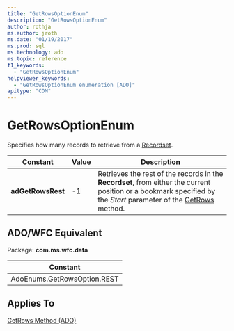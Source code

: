 ```yaml
---
title: "GetRowsOptionEnum"
description: "GetRowsOptionEnum"
author: rothja
ms.author: jroth
ms.date: "01/19/2017"
ms.prod: sql
ms.technology: ado
ms.topic: reference
f1_keywords:
  - "GetRowsOptionEnum"
helpviewer_keywords:
  - "GetRowsOptionEnum enumeration [ADO]"
apitype: "COM"
---
```

# GetRowsOptionEnum
Specifies how many records to retrieve from a [Recordset](./recordset-object-ado.md).  
  
|Constant|Value|Description|  
|--------------|-----------|-----------------|  
|**adGetRowsRest**|-1|Retrieves the rest of the records in the **Recordset**, from either the current position or a bookmark specified by the *Start* parameter of the [GetRows](./getrows-method-ado.md) method.|  
  
## ADO/WFC Equivalent  
 Package: **com.ms.wfc.data**  
  
|Constant|  
|--------------|  
|AdoEnums.GetRowsOption.REST|  
  
## Applies To  
 [GetRows Method (ADO)](./getrows-method-ado.md)